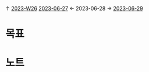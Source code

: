 
↑ [2023-W26](2023-W26.md)
[2023-06-27](2023-06-27.md) ← 2023-06-28 → [2023-06-29](2023-06-29.md)


# 목표



# 노트




